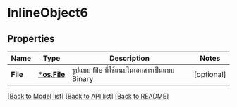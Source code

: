 # InlineObject6

## Properties

Name | Type | Description | Notes
------------ | ------------- | ------------- | -------------
**File** | [***os.File**](*os.File.md) | รูปแบบ file ที่ใช้แนบในเอกสารเป็นแบบ Binary | [optional] 

[[Back to Model list]](../README.md#documentation-for-models) [[Back to API list]](../README.md#documentation-for-api-endpoints) [[Back to README]](../README.md)


